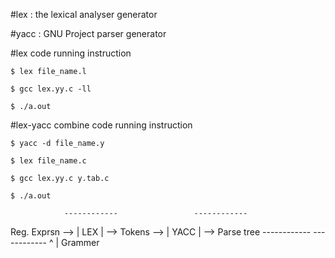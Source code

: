 #lex : 
the lexical analyser generator

#yacc : 
GNU Project parser generator 

#lex code running instruction

```
$ lex file_name.l

$ gcc lex.yy.c -ll

$ ./a.out
```


#lex-yacc combine code running instruction

```
$ yacc -d file_name.y

$ lex file_name.c

$ gcc lex.yy.c y.tab.c

$ ./a.out

```


                ------------                 ------------
Reg. Exprsn --> |   LEX    | --> Tokens -->  |   YACC   | --> Parse tree
                ------------                 ------------
                                                  ^
                                                  |
                                               Grammer

